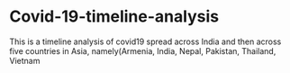 # Covid-19-timeline-analysis
This is a timeline analysis of covid19 spread across India and then across five countries in Asia, namely(Armenia, India, Nepal, Pakistan, Thailand, Vietnam
